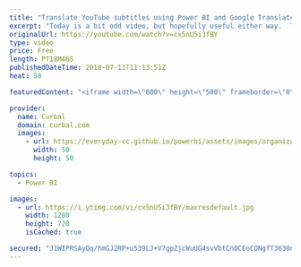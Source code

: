 ```yaml
---
title: "Translate YouTube subtitles using Power BI and Google Translate - Download 29"
excerpt: "Today is a bit odd video, but hopefully useful either way.  The reason I am doing it is because you have been telling me that you would like to help with translations of the YouTube video captions and I took the opportunity to create a tutorial on how to do just that. This of course applies to the translation"
originalUrl: https://youtube.com/watch?v=cx5nU5i3fBY
type: video
price: Free
length: PT18M46S
publishedDateTime: 2018-07-11T11:13:51Z
heat: 50

featuredContent: "<iframe width=\"800\" height=\"500\" frameborder=\"0\" src=\"https://www.youtube.com/embed/cx5nU5i3fBY\" allow=\"accelerometer; autoplay; encrypted-media; gyroscope; picture-in-picture\" allowfullscreen></iframe>"

provider:
  name: Curbal
  domain: curbal.com
  images:
    - url: https://everyday-cc.github.io/powerbi/assets/images/organizations/curbal.com-50x50.jpg
      width: 50
      height: 50

topics:
  - Power BI

images:
  - url: https://i.ytimg.com/vi/cx5nU5i3fBY/maxresdefault.jpg
    width: 1280
    height: 720
    isCached: true

secured: "J1WIPRSAyQq/hmGJ2RP+u539LJ+V7gpZjcWuUG4svVbtCn0CEoCONgfT3630nkHLA2LDO8d/mlkNSSdpQjDa2hPBAryA7/Ln4YMSCpLPOJTz0ybebDF+9QzUztTDTxQn8Tb2zdoPn/qAfnQDWmFwcjT7GHIcBUxUqOJVihw568kJsK5kaWB76JTFo4OCizx/7pH5nQBKBf1UtCQhFxvlhnbt4IcvzpW+8m2d3W870JuwCq/oB9VtrGVDe5dWTh5qjFQzwm+PYrt2gVF3Sx80bUUGuIwsGYVKqM9z0vGmeqKYZhHVXeIRDdczbIAgQ6W5T7HZSoId+8PJF8+Hx6EX0P2dWghpOyBDJ1Jyz7clFUPsC8Pi4XwFiwDvL+JF2GFHe+m7Z+8KQ/7dCy1hP+EmRJxb91R4XMzt46VMxm/LSIE=;E9Q/F9GtxnGiE8dhM0QF6A=="
---
```


